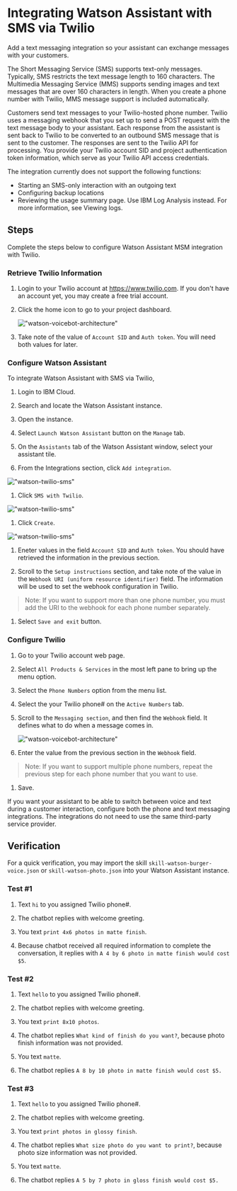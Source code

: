 # Integrating Watson Assistant with SMS via Twilio

Add a text messaging integration so your assistant can exchange messages with your customers.

The Short Messaging Service (SMS) supports text-only messages. Typically, SMS restricts the text message length to 160 characters. The Multimedia Messaging Service (MMS) supports sending images and text messages that are over 160 characters in length. When you create a phone number with Twilio, MMS message support is included automatically.

Customers send text messages to your Twilio-hosted phone number. Twilio uses a messaging webhook that you set up to send a POST request with the text message body to your assistant. Each response from the assistant is sent back to Twilio to be converted to an outbound SMS message that is sent to the customer. The responses are sent to the Twilio API for processing. You provide your Twilio account SID and project authentication token information, which serve as your Twilio API access credentials.

The integration currently does not support the following functions:
- Starting an SMS-only interaction with an outgoing text
- Configuring backup locations
- Reviewing the usage summary page. Use IBM Log Analysis instead. For more information, see Viewing logs.


## Steps

Complete the steps below to configure Watson Assistant MSM integration with Twilio.


### Retrieve Twilio Information

1. Login to your Twilio account at https://www.twilio.com. If you don't have an account yet, you may create a free trial account.

1. Click the home icon to go to your project dashboard.

    !["watson-voicebot-architecture"](docs/images/twilio31.png)

1. Take note of the value of `Account SID` and `Auth token`. You will need both values for later.


### Configure Watson Assistant

To integrate Watson Assistant with SMS via Twilio,

1. Login to IBM Cloud.

1. Search and locate the Watson Assistant instance.

1. Open the instance.

1. Select `Launch Watson Assistant` button on the `Manage` tab.

1. On the `Assistants` tab of the Watson Assistant window, select your assistant tile.

1. From the Integrations section, click `Add integration`.

  !["watson-twilio-sms"](docs/images/assistant-01.png)

1. Click `SMS with Twilio`.

  !["watson-twilio-sms"](docs/images/assistant-02.png)

1. Click `Create`.

  !["watson-twilio-sms"](docs/images/assistant-03.png)

1. Eneter values in the field `Account SID` and `Auth token`. You should have retrieved the information in the previous section.

1. Scroll to the `Setup instructions` section, and take note of the value in the `Webhook URI (uniform resource identifier)` field. The information will be used to set the webhook configuration in Twilio. 

  > Note: If you want to support more than one phone number, you must add the URI to the webhook for each phone number separately.

1. Select `Save and exit` button. 


### Configure Twilio

1. Go to your Twilio account web page. 

1. Select `All Products & Services` in the most left pane to bring up the menu option.

1. Select the `Phone Numbers` option from the menu list.

1. Select the your Twilio phone# on the `Active Numbers` tab.

1. Scroll to the `Messaging section`, and then find the `Webhook` field. It defines what to do when a message comes in.

    !["watson-voicebot-architecture"](docs/images/twilio32.png)

1. Enter the value from the previous section in the `Webhook` field.

  > Note: If you want to support multiple phone numbers, repeat the previous step for each phone number that you want to use.

1. Save.

If you want your assistant to be able to switch between voice and text during a customer interaction, configure both the phone and text messaging integrations. The integrations do not need to use the same third-party service provider. 


## Verification

For a quick verification, you may import the skill `skill-watson-burger-voice.json` or `skill-watson-photo.json` into your Watson Assistant instance.

### Test #1

1. Text `hi` to you assigned Twilio phone#.

1. The chatbot replies with welcome greeting.

1. You text `print 4x6 photos in matte finish`.

1. Because chatbot received all required information to complete the conversation, it replies with `A 4 by 6 photo in matte finish would cost $5`.


### Test #2

1. Text `hello` to you assigned Twilio phone#.

1. The chatbot replies with welcome greeting.

1. You text `print 8x10 photos`.

1. The chatbot replies `What kind of finish do you want?`, because photo finish information was not provided.

1. You text `matte`.

1. The chatbot replies `A 8 by 10 photo in matte finish would cost $5.`


### Test #3

1. Text `hello` to you assigned Twilio phone#.

1. The chatbot replies with welcome greeting.

1. You text `print photos in glossy finish`.

1. The chatbot replies `What size photo do you want to print?`, because photo size information was not provided.

1. You text `matte`.

1. The chatbot replies `A 5 by 7 photo in gloss finish would cost $5.`



